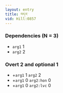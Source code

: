 ```yaml
---
layout: entry
title: བདར་
vid: Hill:0857
---
```

### Dependencies (N = 3)
* `arg1` 1
* `arg2` 2


### Overt 2 and optional 1
* +`arg1` 1 `arg2` 2
* +`arg1` 0 `arg2:hon` 0
* +`arg1` 0 `arg2:lvc` 0
